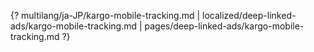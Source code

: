 {? multilang/ja-JP/kargo-mobile-tracking.md | localized/deep-linked-ads/kargo-mobile-tracking.md | pages/deep-linked-ads/kargo-mobile-tracking.md ?}
